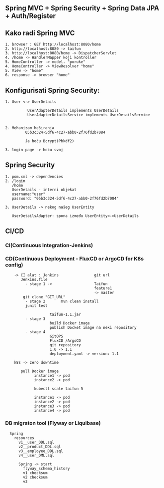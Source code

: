 ## Spring MVC + Spring Security + Spring Data JPA +  Auth/Register

## Kako radi Spring MVC

    1. browser : GET http://localhost:8080/home
	2. http://localhost:8080 -> taifun
	3. http://localhost:8080/home -> DispatcherServlet
	4. /home -> HandlerMapper koji kontroller
	5. HomeController -> model. "poruke"
	4. HomeController -> ViewResolver "home"
	5. View -> "home"
	6. response -> browser "home" 

## Konfigurisati Spring Security:
		  
    1. User <-> UserDetails
		  
		      UserAdapterDetails implements UserDetails 
			  UserAdapterDetailsService implements UserDetailsService
			  
			  
    2. Mehanizam heširanja
		     05b3c324-5df6-4c27-abb0-2f76fd2b7084
			 
			 Ja hoću Bcrypt(Pbkdf2)
			 
    3. login page -> hoću svoj

  ## Spring Security
  
    1. pom.xml -> dependencies 
    2. /login 
	   /home
	   UserDetails - interni objekat
	   username:"user"
	   password: "05b3c324-5df6-4c27-abb0-2f76fd2b7084"
	 
    3. UserDetails -> nekog našeg UserEntity 
	   
	   UserDetailsAdapter: spona između UserEntity<->UserDetails

  ## CI/CD  
  ### CI(Continuous Integration-Jenkins) 
  ### CD(Continuous Deployment - FluxCD or ArgoCD for K8s config)

		-> CI alat : Jenkins                git url 
		   Jenkins.file 
		     - stage 1 ->                   Taifun
											feature1
											-> master
			git clone "GIT_URL"
			 - stage 2       mvn clean install 
			 junit test 
			 
						taifun-1.1.jar 
			 - stage 3 
						build Docker image 
						publish Docket image na neki repository
			 - stage 4 
			            GitOPS 
			            FluxCD /ArgoCD
						git repository 
						1.0 -> 1.1
						deployment.yaml -> version: 1.1
						
		k8s -> zero downtime 
		   
		   pull Docker image 
		         instance1 -> pod 
				 instance2 -> pod 
				 
				 kubectl scale taifun 5
				 
				 instance1 -> pod
				 instance2 -> pod 
				 instance3 -> pod 
				 instance4 -> pod 


### DB migraton tool (Flyway or Liquibase)
	  Spring
	    resources
		  v1__user_DDL.sql 
		  v2__product_DDL.sql
		  v3__employee_DDL.sql 
		  v4__user_DML.sql
		  
		  Spring -> start 
		    flyway_schema_history
			v1 checksum
			v2 checksum
			v3 
